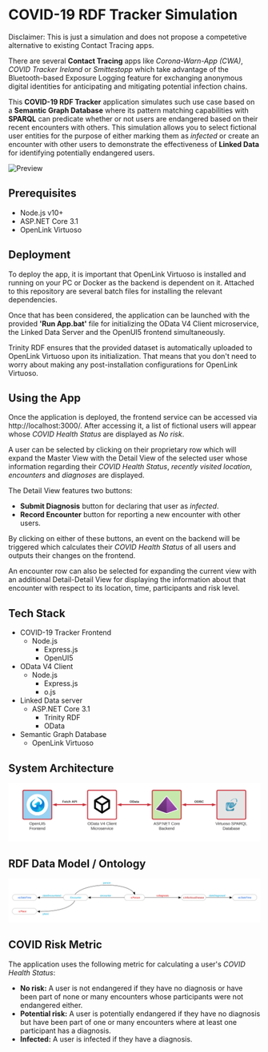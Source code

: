 # COVID-19 RDF Tracker Simulation
Disclaimer: This is just a simulation and does not propose a competetive alternative to existing Contact Tracing apps.

There are several **Contact Tracing** apps like *Corona-Warn-App (CWA)*, *COVID Tracker Ireland* or *Smittestopp* which take advantage of the Bluetooth-based Exposure Logging feature for exchanging anonymous digital identities for anticipating and mitigating potential infection chains.

This **COVID-19 RDF Tracker** application simulates such use case based on a **Semantic Graph Database** where its pattern matching capabilities with **SPARQL** can predicate whether or not users are endangered based on their recent encounters with others. This simulation allows you to select fictional user entities for the purpose of either marking them as *infected* or create an encounter with other users to demonstrate the effectiveness of **Linked Data** for identifying potentially endangered users.

![Preview](./mdimages/preview.png)

## Prerequisites
 - Node.js v10+
 - ASP.NET Core 3.1
 - OpenLink Virtuoso
 
## Deployment
To deploy the app, it is important that OpenLink Virtuoso is installed and running on your PC or Docker as the backend is dependent on it. Attached to this repository are several batch files for installing the relevant dependencies.

Once that has been considered, the application can be launched with the provided **'Run App.bat'** file for initializing the OData V4 Client microservice, the Linked Data Server and the OpenUI5 frontend simultaneously.

Trinity RDF ensures that the provided dataset is automatically uploaded to OpenLink Virtuoso upon its initialization. That means that you don't need to worry about making any post-installation configurations for OpenLink Virtuoso.

## Using the App
Once the application is deployed, the frontend service can be accessed via http://localhost:3000/. After accessing it, a list of fictional users will appear whose *COVID Health Status* are displayed as *No risk*.

A user can be selected by clicking on their proprietary row which will expand the Master View with the Detail View of the selected user whose information regarding their *COVID Health Status*, *recently visited location*, *encounters* and *diagnoses* are displayed.

The Detail View features two buttons:
- **Submit Diagnosis** button for declaring that user as *infected*.
- **Record Encounter** button for reporting a new encounter with other users.

By clicking on either of these buttons, an event on the backend will be triggered which calculates their *COVID Health Status* of all users and outputs their changes on the frontend.

An encounter row can also be selected for expanding the current view with an additional Detail-Detail View for displaying the information about that encounter with respect to its location, time, participants and risk level.

## Tech Stack
- COVID-19 Tracker Frontend
	- Node.js
		- Express.js
		- OpenUI5
- OData V4 Client
	- Node.js
		- Express.js
		- o.js
- Linked Data server
	- ASP.NET Core 3.1
		- Trinity RDF
		- OData
- Semantic Graph Database
	- OpenLink Virtuoso

## System Architecture
![Architecture](./mdimages/systemarchitecture.png)

## RDF Data Model / Ontology
![Ontology](./mdimages/ontology.png)

## COVID Risk Metric
The application uses the following metric for calculating a user's *COVID Health Status*:
- **No risk:**
A user is not endangered if they have no diagnosis or have been part of none or many encounters whose participants were not endangered either.
- **Potential risk:**
A user is potentially endangered if they have no diagnosis but have been part of one or many encounters where at least one participant has a diagnosis.
- **Infected:**
A user is infected if they have a diagnosis.